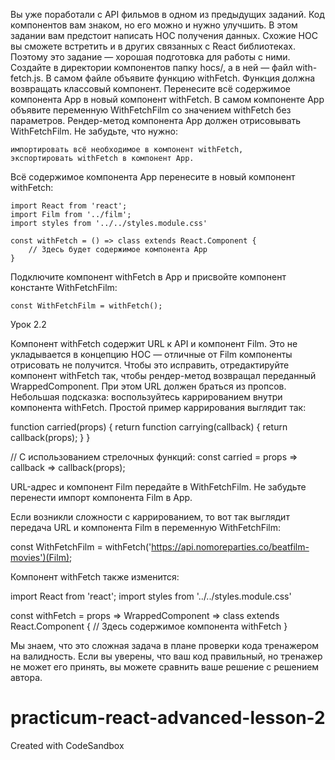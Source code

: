 Вы уже поработали с API фильмов в одном из предыдущих заданий. Код компонентов вам знаком, но его можно и нужно улучшить. В этом задании вам предстоит написать НОС получения данных. Схожие НОС вы сможете встретить и в других связанных с React библиотеках. Поэтому это задание — хорошая подготовка для работы с ними.
Создайте в директории компонентов папку 
    hocs/, а в ней — файл with-fetch.js.
В самом файле объявите функцию withFetch. Функция должна возвращать классовый компонент. Перенесите всё содержимое компонента App в новый компонент withFetch.
В самом компоненте App объявите переменную WithFetchFilm со значением withFetch без параметров. Рендер-метод компонента App должен отрисовывать WithFetchFilm.
Не забудьте, что нужно:

    импортировать всё необходимое в компонент withFetch,
    экспортировать withFetch в компонент App.

Всё содержимое компонента App перенесите в новый компонент withFetch:

    import React from 'react';
    import Film from '../film';
    import styles from '../../styles.module.css'

    const withFetch = () => class extends React.Component {
        // Здесь будет содержимое компонента App
    } 

Подключите компонент withFetch в App и присвойте компонент константе WithFetchFilm:

    const WithFetchFilm = withFetch(); 


Урок 2.2

Компонент withFetch содержит URL к API и компонент Film. Это не укладывается в концепцию НОС — отличные от Film компоненты отрисовать не получится.
Чтобы это исправить, отредактируйте компонент withFetch так, чтобы рендер-метод возвращал переданный WrappedComponent. При этом URL должен браться из пропсов.
Небольшая подсказка: воспользуйтесь каррированием внутри компонента withFetch. Простой пример каррирования выглядит так:

function carried(props) {
    return function carrying(callback) { 
        return callback(props);
    }
}

// С использованием стрелочных функций:
const carried = props => callback => callback(props); 

URL-адрес и компонент Film передайте в WithFetchFilm. Не забудьте перенести импорт компонента Film в App.

Если возникли сложности с каррированием, то вот так выглядит передача URL и компонента Film в переменную WithFetchFilm:

const WithFetchFilm = withFetch('https://api.nomoreparties.co/beatfilm-movies')(Film); 

Компонент withFetch также изменится:

import React from 'react';
import styles from '../../styles.module.css'

const withFetch = props => WrappedComponent => class extends React.Component {
    // Здесь содержимое компонента withFetch
} 

Мы знаем, что это сложная задача в плане проверки кода тренажером на валидность. Если вы уверены, что ваш код правильный, но тренажер не может его принять, вы можете сравнить ваше решение с решением автора.

# practicum-react-advanced-lesson-2
Created with CodeSandbox
